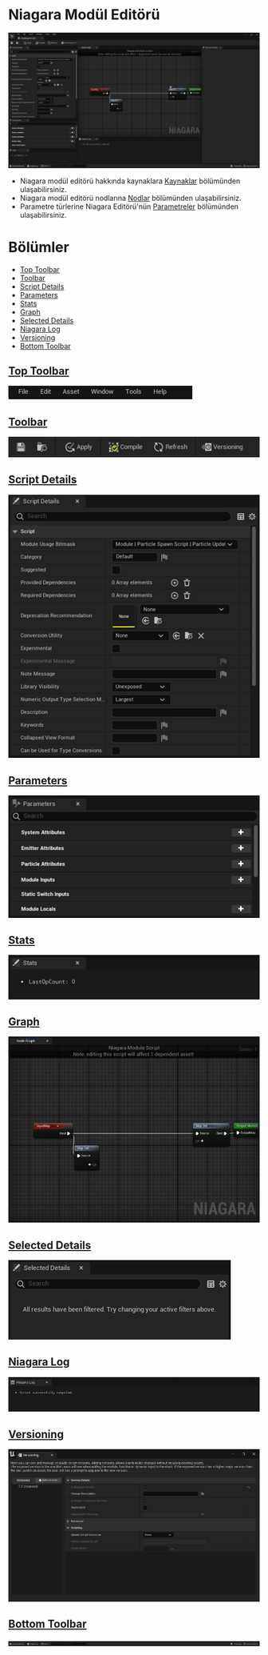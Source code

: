 # Niagara Modül Editörü
<img src="../../Dosyalar/Niagara_Module_Editor_Ana_Ekran.jpg">


* Niagara modül editörü hakkında kaynaklara [Kaynaklar](Kaynaklar) bölümünden ulaşabilirsiniz.
* Niagara modül editörü nodlarına [Nodlar](Nodlar) bölümünden ulaşabilirsiniz.
* Parametre türlerine Niagara Editörü'nün [Parametreler](../Niagara%20Editörü/Parameters#parametre-türleri) bölümünden ulaşabilirsiniz.


# Bölümler

* [Top Toolbar](#top-toolbar)
* [Toolbar](#toolbar)
* [Script Details](#script-details)
* [Parameters](#parameters)
* [Stats](#stats)
* [Graph](#graph)
* [Selected Details](#selected-details)
* [Niagara Log](#niagara-log)
* [Versioning](#versioning)
* [Bottom Toolbar](#bottom-toolbar)


## [Top Toolbar](../../Diger/Top%20Toolbar%20(Araç%20Çubugu))
<img src="../../Dosyalar/Niagara_Module_Editor_Top_Toolbar.jpg">

## [Toolbar](Toolbar)
<img src="../../Dosyalar/Niagara_Module_Editor_Toolbar.jpg">

## [Script Details](Script%20Details)
<img src="../../Dosyalar/Niagara_Module_Editor_Script_Details.jpg">

## [Parameters](Parameters)
<img src="../../Dosyalar/Niagara_Module_Editor_Parameters.jpg">

## [Stats](Stats)
<img src="../../Dosyalar/Niagara_Module_Editor_Stats.jpg">

## [Graph](Graph)
<img src="../../Dosyalar/Niagara_Module_Editor_Graph.jpg">

## [Selected Details](Selected%20Details)
<img src="../../Dosyalar/Niagara_Module_Editor_Selected_Details.jpg">

## [Niagara Log](Niagara%20Log)
<img src="../../Dosyalar/Niagara_Module_Editor_Niagara_Log.jpg">

## [Versioning](Versioning)
<img src="../../Dosyalar/Niagara_Module_Editor_Versioning.jpg">

## [Bottom Toolbar](../../Diger/Bottom%20Toolbar%20(Araç%20Çubugu))
<img src="../../Dosyalar/Niagara_Module_Editor_Bottom_Toolbar.jpg">
